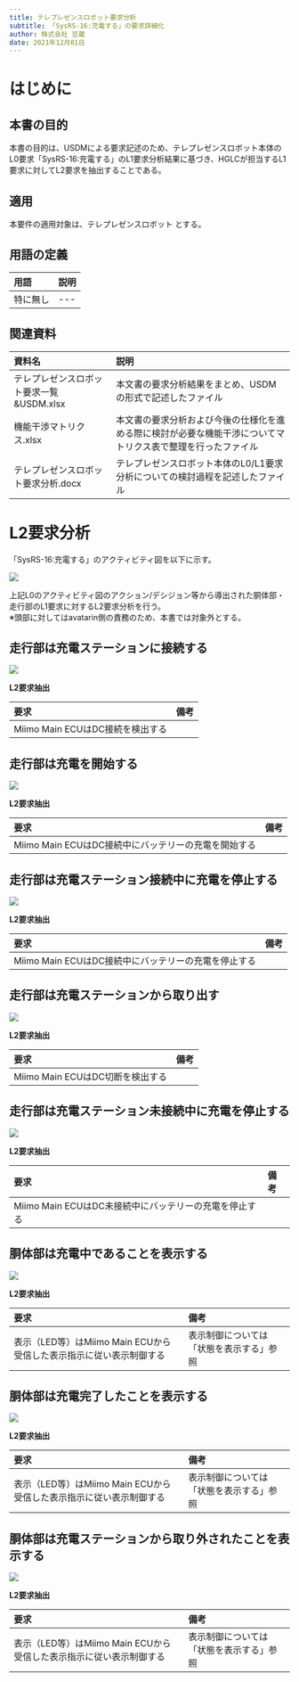 ```yaml
---
title: テレプレゼンスロボット要求分析
subtitle: 「SysRS-16:充電する」の要求詳細化
author: 株式会社 豆蔵
date: 2021年12月01日
---
```

<!-- ↑表紙ページのための情報 -->

<div style="page-break-before:always"></div>

# はじめに

## 本書の目的

本書の目的は、USDMによる要求記述のため、テレプレゼンスロボット本体のL0要求「SysRS-16:充電する」のL1要求分析結果に基づき、HGLCが担当するL1要求に対してL2要求を抽出することである。

## 適用

本要件の適用対象は、テレプレゼンスロボット とする。

## 用語の定義

|用語|説明|
|:---|:---|
|特に無し|---|

## 関連資料

|資料名|説明|
|:---|:---|
|テレプレゼンスロボット要求一覧&USDM.xlsx|本文書の要求分析結果をまとめ、USDMの形式で記述したファイル|
|機能干渉マトリクス.xlsx|本文書の要求分析および今後の仕様化を進める際に検討が必要な機能干渉についてマトリクス表で整理を行ったファイル|
|テレプレゼンスロボット要求分析.docx|テレプレゼンスロボット本体のL0/L1要求分析についての検討過程を記述したファイル|


<div style="page-break-before:always"></div>

# L2要求分析

「SysRS-16:充電する」のアクティビティ図を以下に示す。



![](.images/activity/charge.png)

上記L0のアクティビティ図のアクション/デシジョン等から導出された胴体部・走行部のL1要求に対するL2要求分析を行う。  
※頭部に対してはavatarin側の責務のため、本書では対象外とする。

<div style="page-break-before:always"></div>

## 走行部は充電ステーションに接続する

![](.images/activity/battery_charging/act01.png)

**L2要求抽出**

|要求|備考|
|:---|:---|
|Miimo Main ECUはDC接続を検出する||

<div style="page-break-before:always"></div>

## 走行部は充電を開始する

![](.images/activity/battery_charging/act02.png)

**L2要求抽出**

|要求|備考|
|:---|:---|
|Miimo Main ECUはDC接続中にバッテリーの充電を開始する||

<div style="page-break-before:always"></div>

## 走行部は充電ステーション接続中に充電を停止する

![](.images/activity/battery_charging/act03.png)

**L2要求抽出**

|要求|備考|
|:---|:---|
|Miimo Main ECUはDC接続中にバッテリーの充電を停止する||

<div style="page-break-before:always"></div>

## 走行部は充電ステーションから取り出す

![](.images/activity/battery_charging/act04.png)

**L2要求抽出**

|要求|備考|
|:---|:---|
|Miimo Main ECUはDC切断を検出する||

<div style="page-break-before:always"></div>

## 走行部は充電ステーション未接続中に充電を停止する

![](.images/activity/battery_charging/act05.png)

**L2要求抽出**

|要求|備考|
|:---|:---|
|Miimo Main ECUはDC未接続中にバッテリーの充電を停止する||

<div style="page-break-before:always"></div>

## 胴体部は充電中であることを表示する

![](.images/activity/battery_charging/body-act01.png)

**L2要求抽出**

|要求|備考|
|:---|:---|
|表示（LED等）はMiimo Main ECUから受信した表示指示に従い表示制御する|表示制御については「状態を表示する」参照|

<div style="page-break-before:always"></div>

## 胴体部は充電完了したことを表示する

![](.images/activity/battery_charging/body-act02.png)

**L2要求抽出**

|要求|備考|
|:---|:---|
|表示（LED等）はMiimo Main ECUから受信した表示指示に従い表示制御する|表示制御については「状態を表示する」参照|

<div style="page-break-before:always"></div>

## 胴体部は充電ステーションから取り外されたことを表示する

![](.images/activity/battery_charging/body-act03.png)

**L2要求抽出**

|要求|備考|
|:---|:---|
|表示（LED等）はMiimo Main ECUから受信した表示指示に従い表示制御する|表示制御については「状態を表示する」参照|
